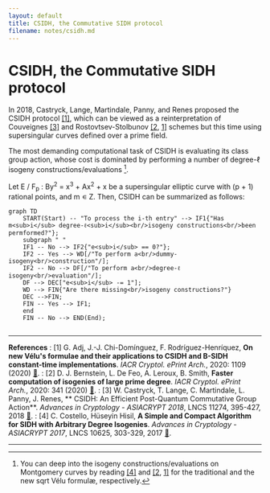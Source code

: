 ```yaml
---
layout: default
title: CSIDH, the Commutative SIDH protocol
filename: notes/csidh.md
---
```


# CSIDH, the Commutative SIDH protocol

In 2018, Castryck, Lange, Martindale, Panny, and Renes proposed the CSIDH protocol [&#x5b;1&#x5d;](#CLMPR18), which can be viewed as a reinterpretation of Couveignes [&#x5b;3&#x5d;](#CouveignesXX) and Rostovtsev-Stolbunov [&#x5b;2](#BDLS20), [1&#x5d;](#ACDRH20) schemes but this time using supersingular curves defined over a prime field. 

The most demanding computational task of CSIDH is evaluating its class group action, whose cost is dominated by performing a number of degree-&#x2113; isogeny constructions/evaluations [^1].

Let E &#x2f; F<sub>p</sub> : By<sup>2</sup> = x<sup>3</sup> + Ax<sup>2</sup> + x be a supersingular elliptic curve with (p + 1) rational points, and m &#x220A; Z. Then, CSIDH can be summarized as follows: 

```mermaid
graph TD
    START(Start) -- "To process the i-th entry" --> IF1{"Has m<sub>i</sub> degree-ℓ<sub>i</sub><br/>isogeny constructions<br/>been permformed?"};
    subgraph " "
    IF1 -- No --> IF2{"e<sub>i</sub> == 0?"};
    IF2 -- Yes --> WD[/"To perform a<br/>dummy-isogeny<br/>construction"/];
    IF2 -- No --> DF[/"To perform a<br/>degree-ℓ isogeny<br/>evaluation"/];
    DF --> DEC["e<sub>i</sub> -= 1"];
    WD --> FIN{"Are there missing<br/>isogeny constructions?"}
    DEC -->FIN;
    FIN -- Yes --> IF1;
    end
    FIN -- No --> END(End);
   
```

[^1]: You can deep into the isogeny constructions/evaluations on Montgomery curves by reading [&#x5b;4&#x5d;](#CH17) and [&#x5b;2](#BDLS20), [1&#x5d;](#ACDRH20) for the traditional and the new sqrt V&eacute;lu formul&aelig;, respectively.

---

**References**
: <a id="ACDRH20"></a> [1] G. Adj, J.-J. Chi-Dom&iacute;nguez, F. Rodr&iacute;guez-Henr&iacute;quez, **On new V&eacute;lu's formulae and their applications to CSIDH and B-SIDH constant-time implementations**. _IACR Cryptol. ePrint Arch._, 2020: 1109 (2020) [&#128279;](https://eprint.iacr.org/2020/1109).
: <a id="BDLS20"></a> [2] D. J. Bernstein, L. De Feo, A. Leroux, B. Smith, **Faster computation of isogenies of large prime degree**. _IACR Cryptol. ePrint Arch._, 2020: 341 (2020) [&#128279;](https://eprint.iacr.org/2020/341).
: <a id="CLMPR18"></a> [3] W. Castryck, T. Lange, C. Martindale, L. Panny, J. Renes, ** CSIDH: An Efficient Post-Quantum Commutative Group Action**. _Advances in Cryptology - ASIACRYPT 2018_, LNCS 11274, 395-427, 2018 [&#128279;](https://doi.org/10.1007/978-3-030-03332-3_15). 
: <a id="CH17"></a> [4] C. Costello, H&uuml;seyin Hisil, **A Simple and Compact Algorithm for SIDH with Arbitrary Degree Isogenies**. _Advances in Cryptology - ASIACRYPT 2017_, LNCS 10625, 303-329, 2017 [&#128279;](https://doi.org/10.1007/978-3-319-70697-9_11).

---
